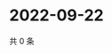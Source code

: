 # 2022-09-22

共 0 条

<!-- BEGIN WEIBO -->
<!-- 最后更新时间 Thu Sep 22 2022 05:16:44 GMT+0800 (China Standard Time) -->

<!-- END WEIBO -->
